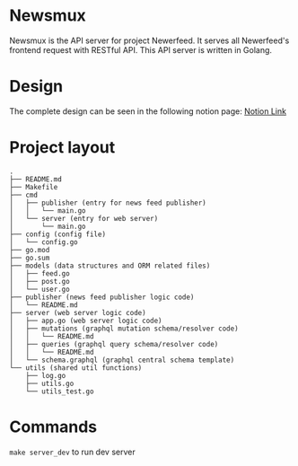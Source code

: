 # Newsmux

Newsmux is the API server for project Newerfeed. It serves all Newerfeed's
frontend request with RESTful API. This API server is written in Golang.

# Design

The complete design can be seen in the following notion page:
[Notion Link](https://www.notion.so/Backend-296895971b4348aab7e3909063dfc4d2)

# Project layout

```
.
├── README.md
├── Makefile
├── cmd
│   ├── publisher (entry for news feed publisher)
│   │   └── main.go
│   └── server (entry for web server)
│       └── main.go
├── config (config file)
│   └── config.go
├── go.mod
├── go.sum
├── models (data structures and ORM related files)
│   ├── feed.go
│   ├── post.go
│   └── user.go
├── publisher (news feed publisher logic code)
│   └── README.md
├── server (web server logic code)
│   ├── app.go (web server logic code)
│   ├── mutations (graphql mutation schema/resolver code)
│   │   └── README.md
│   ├── queries (graphql query schema/resolver code)
│   │   └── README.md
│   └── schema.graphql (graphql central schema template)
└── utils (shared util functions)
    ├── log.go
    ├── utils.go
    └── utils_test.go

```

# Commands

`make server_dev` to run dev server
